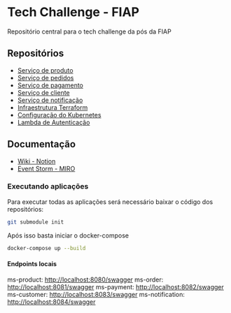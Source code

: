 # Tech Challenge - FIAP
Repositório central para o tech challenge da pós da FIAP

## Repositórios
* [Serviço de produto](https://github.com/souzamarcos/tech-challenge-ms-product)
* [Serviço de pedidos](https://github.com/souzamarcos/tech-challenge-ms-order)
* [Serviço de pagamento](https://github.com/souzamarcos/tech-challenge-ms-payment)
* [Serviço de cliente](https://github.com/souzamarcos/tech-challenge-ms-customer)
* [Serviço de notificação](https://github.com/souzamarcos/tech-challenge-ms-notification)
* [Infraestrutura Terraform](https://github.com/souzamarcos/tech-challenge-terraform)
* [Configuração do Kubernetes](https://github.com/souzamarcos/tech-challenge-kubernetes)
* [Lambda de Autenticação](https://github.com/souzamarcos/tech-challenge-authentication-lambda)

## Documentação
* [Wiki - Notion](https://www.notion.so/9dfe9780ad5f4d9587adc565f54bb70f?v=f2ef9c679bcf4ad1b857479c1f317c25)
* [Event Storm - MIRO](https://miro.com/app/board/uXjVMK9Fze8=/?share_link_id=624130302810)

### Executando aplicações

Para executar todas as aplicações será necessário baixar o código dos repositórios:

```bash
git submodule init
```

Após isso basta iniciar o docker-compose
```bash
docker-compose up --build
```

#### Endpoints locais
ms-product: [http://localhost:8080/swagger](http://localhost:8080/swagger)
ms-order: [http://localhost:8081/swagger](http://localhost:8081/swagger)
ms-payment: [http://localhost:8082/swagger](http://localhost:8082/swagger)
ms-customer: [http://localhost:8083/swagger](http://localhost:8083/swagger)
ms-notification: [http://localhost:8084/swagger](http://localhost:8084/swagger)